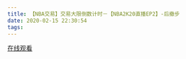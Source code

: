 ```yaml
---
title: 【NBA交易】交易大限倒数计时－【NBA2K20直播EP2】-后撤步
date: 2020-02-15 22:30:54
tags:
---
```


<a href="https://www.weibo.com/tv/v/IukH77RBZ?fid=1034:4472282043842578" target="_blank">在线观看</a>

